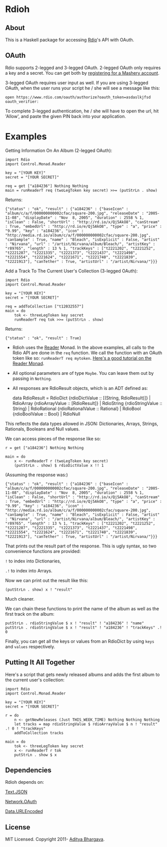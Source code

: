 # Rdioh

## About
This is a Haskell package for accessing [Rdio](http://rdio.com)'s API with OAuth.

## OAuth

Rdio supports 2-legged and 3-legged OAuth. 2-legged OAuth only requires a key and a secret. You can get both by [registering for a Mashery account](http://developer.rdio.com/member/register).

3-legged OAuth requires user input as well. If you are using 3-legged OAuth, when the user runs your script he / she will see a message like this:

    open https://www.rdio.com/oauth/authorize?oauth_token=asdaslkjfsd
    oauth_verifier: 

To complete 3-legged authentication, he / she will have to open the url, hit 'Allow', and paste the given PIN back into your application.

# Examples


Getting Information On An Album (2-legged OAuth):

	import Rdio
	import Control.Monad.Reader

	key = "[YOUR KEY]"
	secret = "[YOUR SECRET]"

	req = get ["a184236"] Nothing Nothing
	main = runReaderT req (twoLegToken key secret) >>= (putStrLn . show)

Returns:

	{"status" : "ok", "result" : {"a184236" : {"baseIcon" : "album/c/a/f/000000000002cfac/square-200.jpg", "releaseDate" : "2005-11-08", "displayDate" : "Nov  8, 2005", "duration" : 2558 % 1, "isClean" : False, "shortUrl" : "http://rd.io/x/Qj5AkO8", "canStream" : True, "embedUrl" : "http://rd.io/e/Qj5AkO8", "type" : "a", "price" : "9.99", "key" : "a184236", "icon" : "http://media.rd.io/album/c/a/f/000000000002cfac/square-200.jpg", "canSample" : True, "name" : "Bleach", "isExplicit" : False, "artist" : "Nirvana", "url" : "/artist/Nirvana/album/Bleach/", "artistKey" : "r89765", "length" : 13 % 1, "trackKeys" : ["t2221202", "t2221252", "t2221287", "t2221335", "t2221373", "t2221437", "t2221498", "t2221554", "t2221624", "t2221671", "t2221740", "t2221839", "t2221913"], "canTether" : True, "artistUrl" : "/artist/Nirvana/"}}}

Add a Track To The Current User's Collection (3-legged OAuth):

	import Rdio
	import Control.Monad.Reader

	key = "[YOUR KEY]"
	secret = "[YOUR SECRET]"

	req = addToCollection ["t12032557"]
	main = do
		tok <- threeLegToken key secret
		runReaderT req tok >>= (putStrLn . show)

Returns:

	{"status" : "ok", "result" : True}

* Rdioh uses the [Reader](http://hackage.haskell.org/packages/archive/mtl/1.1.0.2/doc/html/Control-Monad-Reader.html) Monad. In the above examples, all calls to the Rdio API are done in the `req` function. We call the function with an OAuth token like so: `runReaderT req mytoken`. [Here's a good tutorial on the Reader Monad](http://www.maztravel.com/haskell/readerMonad.html).

* All optional parameters are of type `Maybe`. You can leave them out by passing in `Nothing`.

* All responses are RdioResult objects, which is an ADT defined as:

    data RdioResult = RdioDict {rdioDictValue :: [(String, RdioResult)]} | RdioArray {rdioArrayValue :: [RdioResult]} | RdioString {rdioStringValue :: String} | RdioRational {rdioRationalValue :: Rational} | RdioBool {rdioBoolValue :: Bool} | RdioNull

This reflects the data types allowed in JSON: Dictionaries, Arrays, Strings, Rationals, Booleans and Null values.

We can access pieces of the response like so:

	r = get ["a184236"] Nothing Nothing

	main = do
		x <- runReaderT r (twoLegToken key secret)
		(putStrLn . show) $ rdioDictValue x !! 1 

(Assuming the response was:)

	{"status" : "ok", "result" : {"a184236" : {"baseIcon" : "album/c/a/f/000000000002cfac/square-200.jpg", "releaseDate" : "2005-11-08", "displayDate" : "Nov  8, 2005", "duration" : 2558 % 1, "isClean" : False, "shortUrl" : "http://rd.io/x/Qj5AkO8", "canStream" : True, "embedUrl" : "http://rd.io/e/Qj5AkO8", "type" : "a", "price" : "9.99", "key" : "a184236", "icon" : "http://media.rd.io/album/c/a/f/000000000002cfac/square-200.jpg", "canSample" : True, "name" : "Bleach", "isExplicit" : False, "artist" : "Nirvana", "url" : "/artist/Nirvana/album/Bleach/", "artistKey" : "r89765", "length" : 13 % 1, "trackKeys" : ["t2221202", "t2221252", "t2221287", "t2221335", "t2221373", "t2221437", "t2221498", "t2221554", "t2221624", "t2221671", "t2221740", "t2221839", "t2221913"], "canTether" : True, "artistUrl" : "/artist/Nirvana/"}}}

That prints out the result part of the response. This is ugly syntax, so two convenience functions are provided:

`!` to index into Dictionaries,

`.!` to index into Arrays.

Now we can print out the result like this:

	(putStrLn . show) x ! "result"

Much cleaner.

We can chain these functions to print the name of the album as well as the first track on the album:

    putStrLn . rdioStringValue $ x ! "result" ! "a184236" ! "name"
    putStrLn . rdioStringValue $ x ! "result" ! "a184236" ! "trackKeys" .! 0

Finally, you can get all the keys or values from an RdioDict by using `keys` and `values` respectively.

## Putting It All Together

Here's a script that gets newly released albums and adds the first album to the current user's collection:

	import Rdio
	import Control.Monad.Reader

	key = "[YOUR KEY]"
	secret = "[YOUR SECRET]"

	r = do
		n <- getNewReleases (Just THIS_WEEK_TIME) Nothing Nothing Nothing
		let tracks = map rdioStringValue $ rdioArrayValue $ n ! "result" .! 0 ! "trackKeys"
		addToCollection tracks

	main = do
		tok <- threeLegToken key secret
		x <- runReaderT r tok
		putStrLn . show $ x

## Dependencies
Rdioh depends on:

[Text.JSON](http://hackage.haskell.org/packages/archive/json/0.3.3/doc/html/Text-JSON.html)

[Network.OAuth](http://hackage.haskell.org/package/hoauth)

[Data.URLEncoded](http://hackage.haskell.org/packages/archive/urlencoded/0.3.0.0/doc/html/Data-URLEncoded.html)

## License
MIT Licensed. Copyright 2011- [Aditya Bhargava](http://www.wefoundland.com).

